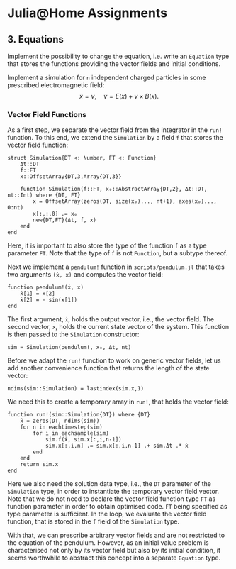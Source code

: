 
# Julia@Home Assignments

## 3. Equations

Implement the possibility to change the equation, i.e. write an `Equation` type that stores the functions providing the vector fields and initial conditions.

Implement a simulation for `n` independent charged particles in some prescribed electromagnetic field:
$$
\dot{x} = v , \quad
\dot{v} = E (x) + v \times B(x) .
$$


### Vector Field Functions

As a first step, we separate the vector field from the integrator in the `run!` function.
To this end, we extend the `Simulation` by a field `f` that stores the vector field function:
```julia; eval=false
struct Simulation{DT <: Number, FT <: Function}
    Δt::DT
    f::FT
    x::OffsetArray{DT,3,Array{DT,3}}

    function Simulation(f::FT, x₀::AbstractArray{DT,2}, Δt::DT, nt::Int) where {DT, FT}
        x = OffsetArray(zeros(DT, size(x₀)..., nt+1), axes(x₀)..., 0:nt)
        x[:,:,0] .= x₀
        new{DT,FT}(Δt, f, x)
    end
end
```
Here, it is important to also store the type of the function `f` as a type parameter `FT`.
Note that the type of `f` is not `Function`, but a subtype thereof.

Next we implement a `pendulum!` function in `scripts/pendulum.jl` that takes two arguments `(ẋ, x)` and computes the vector field:
```julia; eval=false
function pendulum!(ẋ, x)
    ẋ[1] = x[2]
    ẋ[2] = - sin(x[1])
end
```
The first argument, `ẋ`, holds the output vector, i.e., the vector field. The second vector, `x`, holds the current state vector of the system.
This function is then passed to the `Simulation` constructor:
```julia; eval=false
sim = Simulation(pendulum!, x₀, Δt, nt)
```

Before we adapt the `run!` function to work on generic vector fields, let us add another convenience function that returns the length of the state vector:
```julia; eval=false
ndims(sim::Simulation) = lastindex(sim.x,1)
```

We need this to create a temporary array in `run!`, that holds the vector field:
```julia; eval=false
function run!(sim::Simulation{DT}) where {DT}
    ẋ = zeros(DT, ndims(sim))
    for n in eachtimestep(sim)
        for i in eachsample(sim)
            sim.f(ẋ, sim.x[:,i,n-1])
            sim.x[:,i,n] .= sim.x[:,i,n-1] .+ sim.Δt .* ẋ
        end
    end
    return sim.x
end
```
Here we also need the solution data type, i.e., the `DT` parameter of the `Simulation` type, in order to instantiate the temporary vector field vector.
Note that we do not need to declare the vector field function type `FT` as function parameter in order to obtain optimised code. `FT` being specified as type parameter is sufficient.
In the loop, we evaluate the vector field function, that is stored in the `f` field of the `Simulation` type.

With that, we can prescribe arbitrary vector fields and are not restricted to the equation of the pendulum.
However, as an initial value problem is characterised not only by its vector field but also by its initial condition, it seems worthwhile to abstract this concept into a separate `Equation` type.
